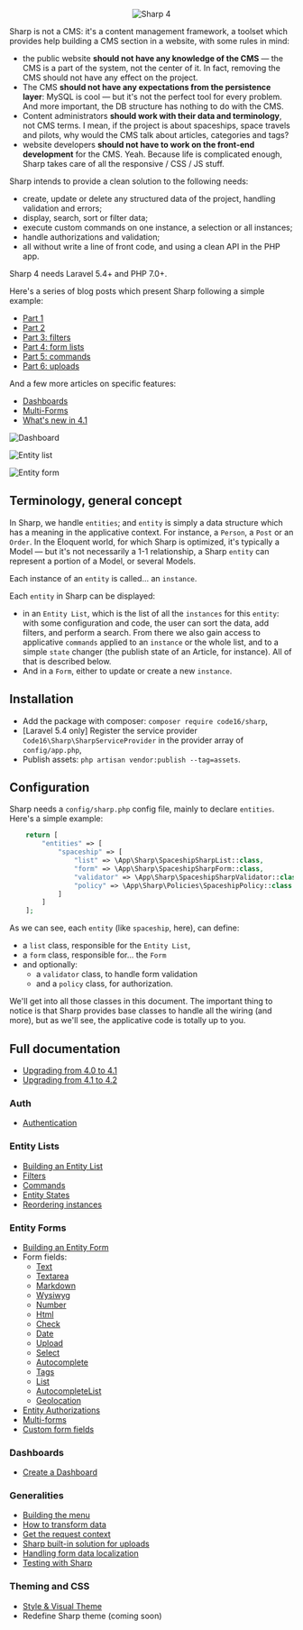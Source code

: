 <div align="center">

![Sharp 4](docs/img/logo.png)

</div>

Sharp is not a CMS: it's a content management framework, a toolset which provides help building a CMS section in a website, with some rules in mind:
- the public website **should not have any knowledge of the CMS** — the CMS is a part of the system, not the center of it. In fact, removing the CMS should not have any effect on the project.
- The CMS **should not have any expectations from the persistence layer**: MySQL is cool — but it's not the perfect tool for every problem. And more important, the DB structure has nothing to do with the CMS.
- Content administrators **should work with their data and terminology**, not CMS terms. I mean, if the project is about spaceships, space travels and pilots, why would the CMS talk about articles, categories and tags?
- website developers **should not have to work on the front-end development** for the CMS. Yeah. Because life is complicated enough, Sharp takes care of all the responsive / CSS / JS stuff.
 
Sharp intends to provide a clean solution to the following needs:
- create, update or delete any structured data of the project, handling validation and errors;
- display, search, sort or filter data;
- execute custom commands on one instance, a selection or all instances;
- handle authorizations and validation;
- all without write a line of front code, and using a clean API in the PHP app.

Sharp 4 needs Laravel 5.4+ and PHP 7.0+.

Here's a series of blog posts which present Sharp following a simple example:
- [Part 1](https://medium.com/@lonchampt/about-sharp-for-laravel-part-1-74a826279fe0)
- [Part 2](https://medium.com/@lonchampt/about-sharp-for-laravel-part-2-9c7779782f31)
- [Part 3: filters](https://medium.com/@lonchampt/about-sharp-for-laravel-part-3-2bb992d6a8e3)
- [Part 4: form lists](https://medium.com/@lonchampt/about-sharp-for-laravel-part-4-cb2232caf234)
- [Part 5: commands](https://medium.com/@lonchampt/about-sharp-for-laravel-part-5-44699e270647)
- [Part 6: uploads](https://medium.com/@lonchampt/about-sharp-for-laravel-part-6-a03ee71cb2c5)

And a few more articles on specific features:
- [Dashboards](https://medium.com/@lonchampt/sharp-for-laravel-version-4-1-dashboard-generalization-69648df9baf9)
- [Multi-Forms](https://medium.com/@lonchampt/sharp-for-laravel-a-quick-presentation-of-multi-forms-fc49f0e51176)
- [What's new in 4.1](https://medium.com/@lonchampt/sharp-for-laravel-4-1-is-now-released-964c8b6b0491)

![Dashboard](docs/img/dashboard.png)

![Entity list](docs/img/list.png)

![Entity form](docs/img/form.png)

## Terminology, general concept

In Sharp, we handle `entities`; and `entity` is simply a data structure which has a meaning in the applicative context. For instance, a `Person`, a `Post` or an `Order`. In the Eloquent world, for which Sharp is optimized, it's typically a Model — but it's not necessarily a 1-1 relationship, a Sharp `entity` can represent a portion of a Model, or several Models.

Each instance of an `entity` is called... an `instance`.

Each `entity` in Sharp can be displayed:
- in an `Entity List`, which is the list of all the `instances` for this `entity`: with some configuration and code, the user can sort the data, add filters, and perform a search. From there we also gain access to applicative `commands` applied to an `instance` or the whole list, and to a simple `state` changer (the publish state of an Article, for instance). All of that is described below.
- And in a `Form`, either to update or create a new `instance`.

## Installation

- Add the package with composer: `composer require code16/sharp`,
- [Laravel 5.4 only] Register the service provider `Code16\Sharp\SharpServiceProvider` in the provider array of `config/app.php`,
- Publish assets: `php artisan vendor:publish --tag=assets`.

## Configuration

Sharp needs a `config/sharp.php` config file, mainly to declare `entities`. Here's a simple example:

```php
    return [
        "entities" => [
            "spaceship" => [
                "list" => \App\Sharp\SpaceshipSharpList::class,
                "form" => \App\Sharp\SpaceshipSharpForm::class,
                "validator" => \App\Sharp\SpaceshipSharpValidator::class,
                "policy" => \App\Sharp\Policies\SpaceshipPolicy::class
            ]
        ]
    ];
```

As we can see, each `entity` (like `spaceship`, here), can define:

- a `list` class, responsible for the `Entity List`,
- a `form` class, responsible for... the `Form`
- and optionally:
	- a `validator` class, to handle form validation
	- and a `policy` class, for authorization.

We'll get into all those classes in this document. The important thing to notice is that Sharp provides base classes to handle all the wiring (and more), but as we'll see, the applicative code is totally up to you.

## Full documentation

- [Upgrading from 4.0 to 4.1](docs/upgrading/4.1.md)
- [Upgrading from 4.1 to 4.2](docs/upgrading/4.2.md)

### Auth

- [Authentication](docs/authentication.md)

### Entity Lists

- [Building an Entity List](docs/building-entity-list.md)
- [Filters](docs/filters.md)
- [Commands](docs/commands.md)
- [Entity States](docs/entity-states.md)
- [Reordering instances](docs/reordering-instances.md)

### Entity Forms

- [Building an Entity Form](docs/building-entity-form.md)
- Form fields:
	- [Text](docs/form-fields/text.md)
	- [Textarea](docs/form-fields/textarea.md)
	- [Markdown](docs/form-fields/markdown.md)
	- [Wysiwyg](docs/form-fields/wysiwyg.md)
	- [Number](docs/form-fields/number.md)
	- [Html](docs/form-fields/html.md)
	- [Check](docs/form-fields/check.md)
	- [Date](docs/form-fields/date.md)
	- [Upload](docs/form-fields/upload.md)
	- [Select](docs/form-fields/select.md)
	- [Autocomplete](docs/form-fields/autocomplete.md)
	- [Tags](docs/form-fields/tags.md)
	- [List](docs/form-fields/list.md)
	- [AutocompleteList](docs/form-fields/autocomplete-list.md)
	- [Geolocation](docs/form-fields/geolocation.md)
- [Entity Authorizations](docs/entity-authorizations.md)
- [Multi-forms](docs/multiforms.md)
- [Custom form fields](docs/custom-form-fields.md)

### Dashboards
- [Create a Dashboard](docs/dashboard.md)

### Generalities
- [Building the menu](docs/building-menu.md)
- [How to transform data](docs/how-to-transform-data.md)
- [Get the request context](docs/context.md)
- [Sharp built-in solution for uploads](docs/sharp-built-in-solution-for-uploads.md)
- [Handling form data localization](docs/form-data-localization.md)
- [Testing with Sharp](docs/testing-with-sharp.md)

### Theming and CSS
- [Style & Visual Theme](docs/style-visual-theme.md)
- Redefine Sharp theme (coming soon)
